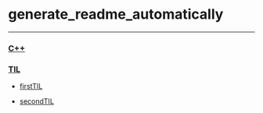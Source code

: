 # 
# generate_readme_automatically

---
### [C++](./C%2B%2B/test3.md)
### [TIL](./TIL/README.md)
- [firstTIL](./TIL/firstTIL/README.md)

- [secondTIL](./TIL/secondTIL/README.md)


